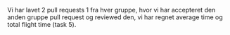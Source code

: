Vi har lavet 2 pull requests 1 fra hver gruppe, hvor vi har accepteret den anden gruppe pull request og reviewed den, vi har regnet average time og total flight time (task 5).
